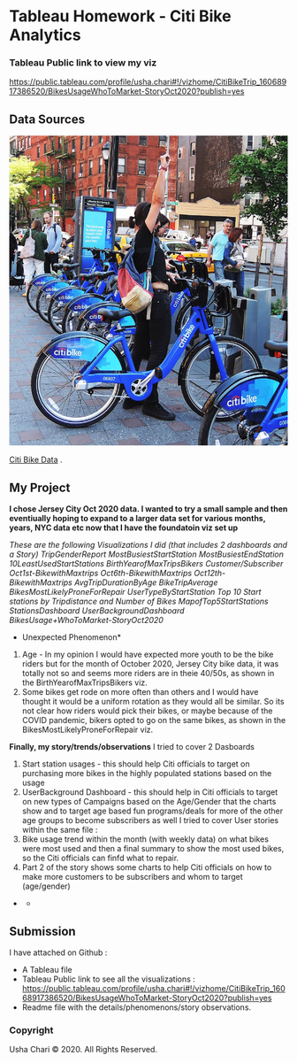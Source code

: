 # Tableau Homework - Citi Bike Analytics

### Tableau Public link to view my viz

https://public.tableau.com/profile/usha.chari#!/vizhome/CitiBikeTrip_16068917386520/BikesUsageWhoToMarket-StoryOct2020?publish=yes

## Data Sources

![Citi-Bikes](Images/citi-bike-station-bikes.jpg)

 [Citi Bike Data](https://www.citibikenyc.com/system-data) .



## My Project

**I chose Jersey City Oct 2020 data.  I wanted to try a small sample and then eventiually hoping to expand to a larger data set for various months, years, NYC data etc now that I have the foundatoin viz set up** 

*These are the following Visualizations I did (that includes 2 dashboards and a Story)
TripGenderReport
MostBusiestStartStation
MostBusiestEndStation
10LeastUsedStartStations
BirthYearofMaxTripsBikers
Customer/Subscriber
Oct1st-BikewithMaxtrips
Oct6th-BikewithMaxtrips
Oct12th-BikewithMaxtrips
AvgTripDurationByAge
BikeTripAverage
BikesMostLikelyProneForRepair
UserTypeByStartStation
Top 10 Start stations by Tripdistance and Number of Bikes
MapofTop5StartStations
StationsDashboard
UserBackgroundDashboard
BikesUsage+WhoToMarket-StoryOct2020* 

* Unexpected Phenomenon*
1. Age - In my opinion I would have expected more youth to be the bike riders but for the month of October 2020, Jersey City bike data, it was totally not so and seems more riders are in theie 40/50s, as shown in the BirthYearofMaxTripsBikers viz.
2. Some  bikes get rode on more often than others and I would have thought it would be a uniform rotation as they would all be similar.  So its not clear how riders would pick their bikes, or maybe because of the COVID pandemic, bikers opted to go on the same bikes,  as shown in the BikesMostLikelyProneForRepair viz.


**Finally, my story/trends/observations**
I tried to cover 2 Dasboards
1. Start station usages - this should help Citi officials to target on purchasing more bikes in the highly populated stations based on the usage
2.  UserBackground Dashboard - this should help in Citi officials to target on new types of Campaigns based on the Age/Gender that the charts show and to target age based fun programs/deals for more of the other age groups to become subscribers as well
I tried to cover User stories within the same file :
1. Bike usage trend within the month (with weekly data) on what bikes were most used and then a final summary to show the most used bikes, so the Citi officials can finfd what to repair.
2. Part 2 of the story shows some charts to help Citi officials on how to make more customers to be subscribers and whom to target (age/gender)


* * 

## Submission 
I have attached on Github :
- A Tableau file
- Tableau Public link to see all the visualizations :
https://public.tableau.com/profile/usha.chari#!/vizhome/CitiBikeTrip_16068917386520/BikesUsageWhoToMarket-StoryOct2020?publish=yes
- Readme file with the details/phenomenons/story observations.



### Copyright

Usha Chari © 2020. All Rights Reserved.
